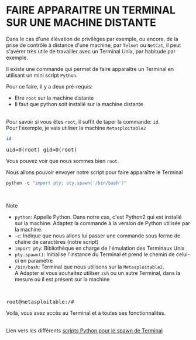 # FAIRE APPARAITRE UN TERMINAL SUR UNE MACHINE DISTANTE

Dans le cas d'une élévation de privilèges par exemple, ou encore, de la prise de contrôle à distance d'une machine, par `Telnet` ou `NetCat`, il peut s'avérer très utile de travailler avec un Terminal Unix, par habitude par exemple.

Il existe une commande qui permet de faire apparaître un Terminal en utilisant un mini script `Python`.

Pour ce faire, il y a deux pré-requis:
- Etre `root` sur la machine distante
- Il faut que python soit installé sur la machine distante

<br>Pour savoir si vous êtes `root`, il suffit de taper la commande: `id`. 
<br>Pour l'exemple, je vais utiliser la machine `Metasploitable2`

```bash
id
```
<pre>
uid=0(root) gid=0(root)
</pre>

Vous pouvez voir que nous sommes bien `root`.

Nous allons pouvoir envoyer notre script pour faire apparaître le Terminal

```python
python -c "import pty; pty.spawn('/bin/bash')"
```

<br>

> [!NOTE]
> - `python`: Appelle Python. Dans notre cas, c'est Python2 qui est installé sur la machine. Adaptez la commande à la version de Python utilisée par la machine.
> - `-c`: Indique que nous allons lui passer une commande sous forme de chaîne de caractères (notre script)
> - `import pty`: Bibliothèque en charge de l'émulation des Terminaux Unix
> - `pty.spawn()`: Initialise l'instance du Terminal et prend le chemin de celui-ci en paramètre
> - `/bin/bash`: Terminal que nous utilisons sur la `Metasploitable2`.
> <br>A Adapter si vous souhaitez utiliser `zsh` ou un autre Terminal, dans la mesure où il est présent sur la machine

<br>

<pre>
root@metasploitable:/#
</pre>

Voilà, vous avez accès au Terminal et à toutes ses fonctionnalités.

<br>Lien vers les différents [scripts Python pour le spawn de Terminal](https://gtfobins.github.io/gtfobins/python/#suid)

